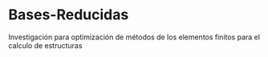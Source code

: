 # Bases-Reducidas
Investigación para optimización de métodos de los elementos finitos para el calculo de estructuras
